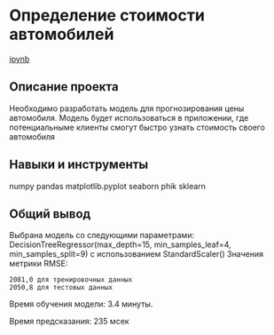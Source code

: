 # Определение стоимости автомобилей

[ipynb](https://github.com/shudarmih/portfolio/blob/main/04%20determining%20the%20cost%20of%20cars/determining%20the%20cost%20of%20cars.ipynb)

## Описание проекта
Необходимо разработать модель для прогнозирования цены автомобиля. Модель будет использоваться в приложении, где потенциальныме клиенты смогут быстро узнать стоимость своего автомобиля

## Навыки и инструменты
numpy 
pandas 
matplotlib.pyplot 
seaborn
phik
sklearn

## Общий вывод
Выбрана модель со следующими параметрами: DecisionTreeRegressor(max_depth=15, min_samples_leaf=4, min_samples_split=9) с использованием StandardScaler() 
Значения метрики RMSE:

    2081,0 для тренировочных данных
    2050,8 для тестовых данных

Время обучения модели: 3.4 минуты.

Время предсказания: 235 мсек



